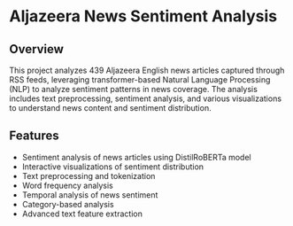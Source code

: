 # Aljazeera News Sentiment Analysis

## Overview
This project analyzes 439 Aljazeera English news articles captured through RSS feeds, leveraging transformer-based Natural Language Processing (NLP) to analyze sentiment patterns in news coverage. The analysis includes text preprocessing, sentiment analysis, and various visualizations to understand news content and sentiment distribution.

## Features
- Sentiment analysis of news articles using DistilRoBERTa model
- Interactive visualizations of sentiment distribution
- Text preprocessing and tokenization
- Word frequency analysis
- Temporal analysis of news sentiment
- Category-based analysis
- Advanced text feature extraction